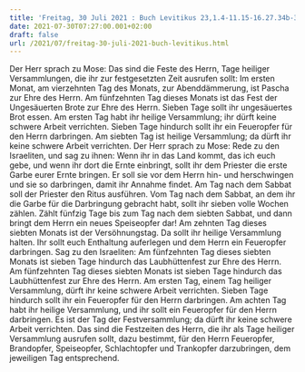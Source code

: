 ```yaml
---
title: 'Freitag, 30 Juli 2021 : Buch Levitikus 23,1.4-11.15-16.27.34b-37.'
date: 2021-07-30T07:27:00.001+02:00
draft: false
url: /2021/07/freitag-30-juli-2021-buch-levitikus.html
---
```


Der Herr sprach zu Mose: Das sind die Feste des Herrn, Tage heiliger Versammlungen, die ihr zur festgesetzten Zeit ausrufen sollt: Im ersten Monat, am vierzehnten Tag des Monats, zur Abenddämmerung, ist Pascha zur Ehre des Herrn. Am fünfzehnten Tag dieses Monats ist das Fest der Ungesäuerten Brote zur Ehre des Herrn. Sieben Tage sollt ihr ungesäuertes Brot essen. Am ersten Tag habt ihr heilige Versammlung; ihr dürft keine schwere Arbeit verrichten. Sieben Tage hindurch sollt ihr ein Feueropfer für den Herrn darbringen. Am siebten Tag ist heilige Versammlung; da dürft ihr keine schwere Arbeit verrichten. Der Herr sprach zu Mose: Rede zu den Israeliten, und sag zu ihnen: Wenn ihr in das Land kommt, das ich euch gebe, und wenn ihr dort die Ernte einbringt, sollt ihr dem Priester die erste Garbe eurer Ernte bringen. Er soll sie vor dem Herrn hin- und herschwingen und sie so darbringen, damit ihr Annahme findet. Am Tag nach dem Sabbat soll der Priester den Ritus ausführen. Vom Tag nach dem Sabbat, an dem ihr die Garbe für die Darbringung gebracht habt, sollt ihr sieben volle Wochen zählen. Zählt fünfzig Tage bis zum Tag nach dem siebten Sabbat, und dann bringt dem Herrn ein neues Speiseopfer dar! Am zehnten Tag dieses siebten Monats ist der Versöhnungstag. Da sollt ihr heilige Versammlung halten. Ihr sollt euch Enthaltung auferlegen und dem Herrn ein Feueropfer darbringen. Sag zu den Israeliten: Am fünfzehnten Tag dieses siebten Monats ist sieben Tage hindurch das Laubhüttenfest zur Ehre des Herrn. Am fünfzehnten Tag dieses siebten Monats ist sieben Tage hindurch das Laubhüttenfest zur Ehre des Herrn. Am ersten Tag, einem Tag heiliger Versammlung, dürft ihr keine schwere Arbeit verrichten. Sieben Tage hindurch sollt ihr ein Feueropfer für den Herrn darbringen. Am achten Tag habt ihr heilige Versammlung, und ihr sollt ein Feueropfer für den Herrn darbringen. Es ist der Tag der Festversammlung; da dürft ihr keine schwere Arbeit verrichten. Das sind die Festzeiten des Herrn, die ihr als Tage heiliger Versammlung ausrufen sollt, dazu bestimmt, für den Herrn Feueropfer, Brandopfer, Speiseopfer, Schlachtopfer und Trankopfer darzubringen, dem jeweiligen Tag entsprechend.